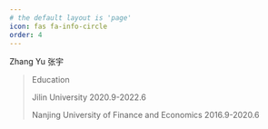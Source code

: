 ```yaml
---
# the default layout is 'page'
icon: fas fa-info-circle
order: 4
---
```



Zhang Yu 张宇
> Education
>
> Jilin University 2020.9-2022.6
>
>  Nanjing University of Finance and Economics 2016.9-2020.6
> 

